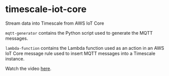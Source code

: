 # timescale-iot-core
Stream data into Timescale from AWS IoT Core


`mqtt-generator` contains the Python script used to generate the MQTT messages.

`lambda-function` contains the Lambda function used as an action in an AWS IoT Core message rule used to insert MQTT messages into a Timescale instance.

Watch the video [here](https://youtu.be/VPsabybrizw).